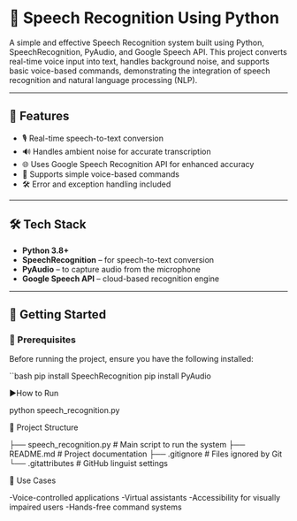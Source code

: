 # 🎤 Speech Recognition Using Python

A simple and effective Speech Recognition system built using Python, SpeechRecognition, PyAudio, and Google Speech API. This project converts real-time voice input into text, handles background noise, and supports basic voice-based commands, demonstrating the integration of speech recognition and natural language processing (NLP).

---

## 📌 Features

- 🎙️ Real-time speech-to-text conversion  
- 🔊 Handles ambient noise for accurate transcription  
- 🌐 Uses Google Speech Recognition API for enhanced accuracy  
- 🧠 Supports simple voice-based commands  
- 🛠️ Error and exception handling included

---

## 🛠️ Tech Stack

- **Python 3.8+**
- **SpeechRecognition** – for speech-to-text conversion  
- **PyAudio** – to capture audio from the microphone  
- **Google Speech API** – cloud-based recognition engine

---

## 🚀 Getting Started

### 🔧 Prerequisites

Before running the project, ensure you have the following installed:

``bash
pip install SpeechRecognition
pip install PyAudio


▶️How to Run

python speech_recognition.py


📁 Project Structure

├── speech_recognition.py       # Main script to run the system
├── README.md                   # Project documentation
├── .gitignore                  # Files ignored by Git
└── .gitattributes              # GitHub linguist settings


🎯 Use Cases

-Voice-controlled applications
-Virtual assistants
-Accessibility for visually impaired users
-Hands-free command systems

